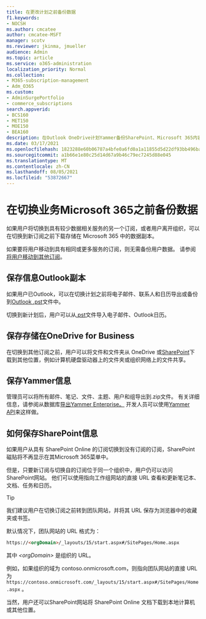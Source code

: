 ```yaml
---
title: 在更改计划之前备份数据
f1.keywords:
- NOCSH
ms.author: cmcatee
author: cmcatee-MSFT
manager: scotv
ms.reviewer: jkinma, jmueller
audience: Admin
ms.topic: article
ms.service: o365-administration
localization_priority: Normal
ms.collection:
- M365-subscription-management
- Adm_O365
ms.custom:
- AdminSurgePortfolio
- commerce_subscriptions
search.appverid:
- BCS160
- MET150
- MOE150
- BEA160
description: 在Outlook OneDrive计划Yammer备份SharePoint、Microsoft 365内容。
ms.date: 03/17/2021
ms.openlocfilehash: 1823288e60b06787a4bfe0a6fd0a1a11855d5d22df93bb496ba5c0a8a5b574d9
ms.sourcegitcommit: a1b66e1e80c25d14d67a9b46c79ec7245d88e045
ms.translationtype: MT
ms.contentlocale: zh-CN
ms.lasthandoff: 08/05/2021
ms.locfileid: "53872667"
---
```

# <a name="back-up-data-before-switching-microsoft-365-for-business-plans"></a>在切换业务Microsoft 365之前备份数据

如果用户将切换到具有较少数据相关服务的另一个订阅，或者用户离开组织，可以在切换到新订阅之前下载存储在 Microsoft 365 中的数据副本。

如果要将用户移动到具有相同或更多服务的订阅，则无需备份用户数据。 请参阅 [将用户移动到其他订阅](./move-users-different-subscription.md)。
  
## <a name="save-a-copy-of-outlook-information"></a>保存信息Outlook副本

如果用户已Outlook，可以在切换计划之前将电子邮件、联系人和日历导出或备份到[Outlook .pst](https://support.microsoft.com/office/14252b52-3075-4e9b-be4e-ff9ef1068f91)文件中。
  
切换到新计划后，用户可以从[.pst](https://support.microsoft.com/office/431a8e9a-f99f-4d5f-ae48-ded54b3440ac)文件导入电子邮件、Outlook日历。
  
## <a name="save-files-stored-in-onedrive-for-business"></a>保存存储在OneDrive for Business

在切换到其他订阅之前，用户可以将文件和文件夹从 OneDrive 或[SharePoint](https://support.microsoft.com/office/5c7397b7-19c7-4893-84fe-d02e8fa5df05)下载到其他位置，例如计算机硬盘驱动器上的文件夹或组织网络上的文件共享。
  
## <a name="save-yammer-information"></a>保存Yammer信息

管理员可以将所有邮件、笔记、文件、主题、用户和组导出到.zip文件。 有关详细信息，请参阅从数据库[导出Yammer Enterprise。](/yammer/manage-security-and-compliance/export-yammer-enterprise-data) 开发人员可以使用[Yammer API](https://go.microsoft.com/fwlink/p/?linkid=842495)来这样做。
  
## <a name="how-to-save-sharepoint-information"></a>如何保存SharePoint信息

如果用户从具有 SharePoint Online 的订阅切换到没有订阅的订阅，SharePoint 磁贴将不再显示在其Microsoft 365菜单中。 
  
但是，只要新订阅与切换自的订阅位于同一个组织中，用户仍可以访问SharePoint网站。 他们可以使用指向工作组网站的直接 URL 查看和更新笔记本、文档、任务和日历。
  
> [!TIP]
> 我们建议用户在切换订阅之前转到团队网站，并将其 URL 保存为浏览器中的收藏夹或书签。
  
默认情况下，团队网站的 URL 格式为：
  
```html
https://<orgDomain>/_layouts/15/start.aspx#/SitePages/Home.aspx
```

其中  _\<orgDomain\>_ 是组织的 URL。
  
例如，如果组织的域为 contoso.onmicrosoft.com，则指向团队网站的直接 URL 为 `https://contoso.onmicrosoft.com/_layouts/15/start.aspx#/SitePages/Home.aspx` 。
  
当然，用户还可以SharePoint网站将 SharePoint Online 文档下载到本地计算机或其他位置。
